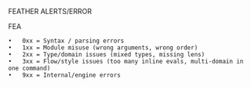 FEATHER ALERTS/ERROR

FEA

    •	0xx = Syntax / parsing errors
    •	1xx = Module misuse (wrong arguments, wrong order)
    •	2xx = Type/domain issues (mixed types, missing lens)
    •	3xx = Flow/style issues (too many inline evals, multi-domain in one command)
    •	9xx = Internal/engine errors
